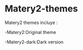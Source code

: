 # Matery2-themes

Matery2 themes incluye :

 -Matery2:Original theme

 -Matery2-dark:Dark version
 
